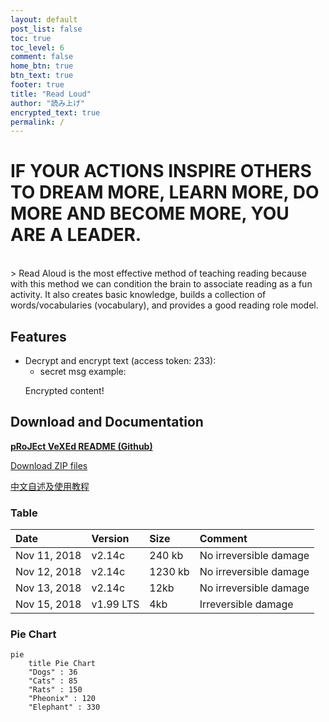 ```yaml
---
layout: default
post_list: false
toc: true
toc_level: 6
comment: false
home_btn: true
btn_text: true
footer: true
title: "Read Loud"
author: "読み上げ"
encrypted_text: true
permalink: /
---
```


# IF YOUR ACTIONS INSPIRE OTHERS TO DREAM MORE, LEARN MORE, DO MORE AND BECOME MORE, YOU ARE A LEADER.

<br>
> Read Aloud is the most effective method of teaching reading because with this method we can condition the brain to associate reading as a fun activity. It also creates basic knowledge, builds a collection of words/vocabularies (vocabulary), and provides a good reading role model.

## Features

- Decrypt and encrypt text (access token: 233):
  - secret msg example:
  <p class="encrypted" id="/MZAf/PKx9jpw8/Jnp7XQQFki2ibGnArZP46W+keVThXquhWwFROEFnbY8eC57Tw==">Encrypted content!</p>

## Download and Documentation

[**pRoJEct VeXEd README (Github)**](https://github.com/akiritsu/pRoJEct-VeXEd)

[Download ZIP files](https://codeload.github.com/akiritsu/pRoJEct-VeXEd/zip/master)

[中文自述及使用教程](https://akiritsu.github.io/pRoJEct-VeXEd/readme-zhcn/)

### Table

| Date         | Version   | Size    | Comment                |
| :----------- | :-------- | :------ | :--------------------- |
| Nov 11, 2018 | v2.14c    | 240 kb  | No irreversible damage |
| Nov 12, 2018 | v2.14c    | 1230 kb | No irreversible damage |
| Nov 13, 2018 | v2.14c    | 12kb    | No irreversible damage |
| Nov 15, 2018 | v1.99 LTS | 4kb     | Irreversible damage    |

### Pie Chart

```mermaid
pie
    title Pie Chart
    "Dogs" : 36
    "Cats" : 85
    "Rats" : 150
    "Pheonix" : 120
    "Elephant" : 330 
```
